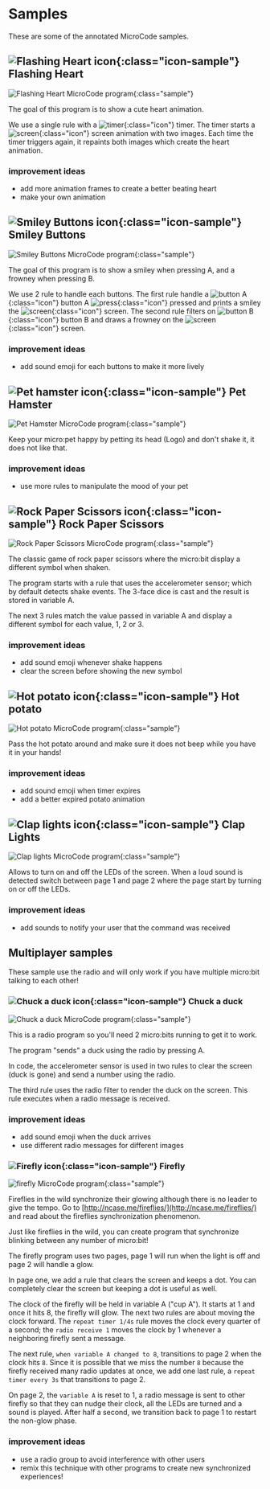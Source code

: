 # Samples

These are some of the annotated MicroCode
samples.

## ![Flashing Heart icon](./images/generated/icon_sample_flashing_heart.png){:class="icon-sample"} Flashing Heart

![Flashing Heart MicroCode program](./images/generated/sample_flashing_heart.png){:class="sample"}

The goal of this program is to show a cute heart animation.

We use a single rule with a ![timer](./images/generated/icon_S4.png){:class="icon"} timer. The timer starts a ![screen](./images/generated/icon_A5.png){:class="icon"} screen animation
with two images. Each time the timer triggers again, it repaints both images which create the heart animation.

### improvement ideas

-   add more animation frames to create a better beating heart
-   make your own animation

## ![Smiley Buttons icon](./images/generated/icon_sample_smiley_buttons.png){:class="icon-sample"} Smiley Buttons

![Smiley Buttons MicroCode program](./images/generated/sample_smiley_buttons.png){:class="sample"}

The goal of this program is to show a smiley
when pressing A, and a frowney when
pressing B.

We use 2 rule to handle each buttons. The first rule
handle a ![button A](./images/generated/icon_F3.png){:class="icon"} button A ![press](./images/generated/icon_S2.png){:class="icon"} pressed and prints a smiley the ![screen](./images/generated/icon_A5.png){:class="icon"} screen. The second rule filters on ![button B](./images/generated/icon_F4.png){:class="icon"} button B
and draws a frowney on the ![screen](./images/generated/icon_A5.png){:class="icon"} screen.

### improvement ideas

-   add sound emoji for each buttons to make it more lively

## ![Pet hamster icon](./images/generated/icon_sample_pet_hamster.png){:class="icon-sample"} Pet Hamster

![Pet Hamster MicroCode program](./images/generated/sample_pet_hamster.png){:class="sample"}

Keep your micro:pet happy by petting
its head (Logo) and don't shake it, it does not like that.

### improvement ideas

-   use more rules to manipulate the mood of your pet

## ![Rock Paper Scissors icon](./images/generated/icon_sample_rock_paper_scissors.png){:class="icon-sample"} Rock Paper Scissors

![Rock Paper Scissors MicroCode program](./images/generated/sample_rock_paper_scissors.png){:class="sample"}

The classic game of rock paper scissors
where the micro:bit display a different
symbol when shaken.

The program starts with a rule that uses
the accelerometer sensor; which by default
detects shake events. The 3-face dice is cast
and the result is stored in variable A.

The next 3 rules match the value passed in variable A
and display a different symbol for each value, 1, 2 or 3.

### improvement ideas

-   add sound emoji whenever shake happens
-   clear the screen before showing the new symbol

## ![Hot potato icon](./images/generated/icon_hot_potato.png){:class="icon-sample"} Hot potato

![Hot potato MicroCode program](./images/generated/sample_hot_potato.png){:class="sample"}

Pass the hot potato around and make
sure it does not beep while you have it
in your hands!

### improvement ideas

-   add sound emoji when timer expires
-   add a better expired potato animation

## ![Clap lights icon](./images/generated/icon_sample_clap_lights.png){:class="icon-sample"} Clap Lights

![Clap lights MicroCode program](./images/generated/sample_clap_lights.png){:class="sample"}

Allows to turn on and off the LEDs of the screen. When a loud sound is detected
switch between page 1 and page 2 where the page start by turning on or off the LEDs.

### improvement ideas

-   add sounds to notify your user that the command was received

## Multiplayer samples

These sample use the radio and will only work if you have multiple micro:bit talking to each other!

### ![Chuck a duck icon](./images/generated/icon_sample_chuck_a_duck.png){:class="icon-sample"} Chuck a duck

![Chuck a duck MicroCode program](./images/generated/sample_chuck_a_duck.png){:class="sample"}

This is a radio program so you'll need 2 micro:bits running to get it to work.

The program "sends" a duck using the radio
by pressing A.

In code, the accelerometer sensor is used
in two rules to clear the screen (duck is gone)
and send a number using the radio.

The third rule uses the radio filter to render
the duck on the screen. This rule executes
when a radio message is received.

### improvement ideas

-   add sound emoji when the duck arrives
-   use different radio messages for different images

### ![Firefly icon](./images/generated/icon_sample_firefly.png){:class="icon-sample"} Firefly

![firefly MicroCode program](./images/generated/sample_firefly.png){:class="sample"}

Fireflies in the wild synchronize their glowing although there is no leader to give the tempo.
Go to [http://ncase.me/fireflies/](http://ncase.me/fireflies/) and read about the fireflies synchronization phenomenon.

Just like fireflies in the wild, you can create program that synchronize blinking
between any number of micro:bit!

The firefly program uses two pages, page 1 will run when the light is off
and page 2 will handle a glow.

In page one, we add a rule that clears the screen and keeps a dot. You can completely clear
the screen but keeping a dot is useful as well.

The clock of the firefly will be held in variable A ("cup A"). It starts at 1 and once it hits 8, the firefly will glow. The next two rules are about moving the clock forward. The `repeat timer 1/4s` rule moves the clock every quarter of a second; the `radio receive 1` moves the clock by 1 whenever a neighboring firefly sent a message.

The next rule, `when variable A changed to 8`, transitions to page 2 when the clock hits `8`.
Since it is possible that we miss the number `8` because the firefly received many radio updates at once,
we add one last rule, a `repeat timer every 3s` that transitions to page 2.

On page 2, the `variable A` is reset to 1, a radio message is sent to other firefly so that they can nudge their clock, all the LEDs are turned and a sound is played.
After half a second, we transition back to page 1 to restart the non-glow phase.

### improvement ideas

-   use a radio group to avoid interference with other users
-   remix this technique with other programs to create new synchronized experiences!
